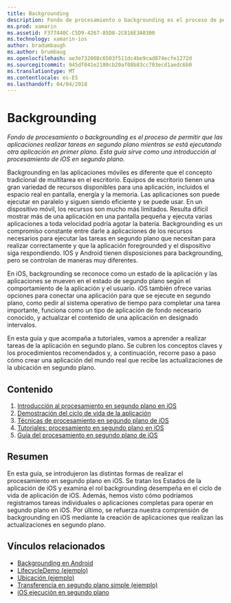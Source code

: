 ```yaml
---
title: Backgrounding
description: Fondo de procesamiento o backgrounding es el proceso de permitir que las aplicaciones realizar tareas en segundo plano mientras se está ejecutando otra aplicación en primer plano. Esta guía sirve como una introducción al procesamiento de iOS en segundo plano.
ms.prod: xamarin
ms.assetid: F377440C-C5D9-4267-85D8-2C816E3A0300
ms.technology: xamarin-ios
author: bradumbaugh
ms.author: brumbaug
ms.openlocfilehash: ae3e732008c6503f511dc4be9cad874ecfe1272d
ms.sourcegitcommit: 945df041e2180cb20af08b83cc703ecd1aedc6b0
ms.translationtype: MT
ms.contentlocale: es-ES
ms.lasthandoff: 04/04/2018
---
```

# <a name="backgrounding"></a>Backgrounding

_Fondo de procesamiento o backgrounding es el proceso de permitir que las aplicaciones realizar tareas en segundo plano mientras se está ejecutando otra aplicación en primer plano. Esta guía sirve como una introducción al procesamiento de iOS en segundo plano._

Backgrounding en las aplicaciones móviles es diferente que el concepto tradicional de multitarea en el escritorio. Equipos de escritorio tienen una gran variedad de recursos disponibles para una aplicación, incluidos el espacio real en pantalla, energía y la memoria. Las aplicaciones son puede ejecutar en paralelo y siguen siendo eficiente y se puede usar. En un dispositivo móvil, los recursos son mucho más limitados. Resulta difícil mostrar más de una aplicación en una pantalla pequeña y ejecuta varias aplicaciones a toda velocidad podría agotar la batería. Backgrounding es un compromiso constante entre darle a aplicaciones de los recursos necesarios para ejecutar las tareas en segundo plano que necesitan para realizar correctamente y que la aplicación foregrounded y el dispositivo siga respondiendo. IOS y Android tienen disposiciones para backgrounding, pero se controlan de maneras muy diferentes.

En iOS, backgrounding se reconoce como un estado de la aplicación y las aplicaciones se mueven en el estado de segundo plano según el comportamiento de la aplicación y el usuario. iOS también ofrece varias opciones para conectar una aplicación para que se ejecute en segundo plano, como pedir al sistema operativo de tiempo para completar una tarea importante, funciona como un tipo de aplicación de fondo necesario conocido, y actualizar el contenido de una aplicación en designado intervalos.

En esta guía y que acompaña a tutoriales, vamos a aprender a realizar tareas de la aplicación en segundo plano. Se cubren los conceptos claves y los procedimientos recomendados y, a continuación, recorre paso a paso cómo crear una aplicación del mundo real que recibe las actualizaciones de la ubicación en segundo plano.

## <a name="contents"></a>Contenido

1.  [Introducción al procesamiento en segundo plano en iOS](~/ios/app-fundamentals/backgrounding/introduction-to-backgrounding-in-ios.md)
1.  [Demostración del ciclo de vida de la aplicación](~/ios/app-fundamentals/backgrounding/application-lifecycle-demo.md)
1.  [Técnicas de procesamiento en segundo plano de iOS](~/ios/app-fundamentals/backgrounding/ios-backgrounding-techniques/index.md)
1.  [Tutoriales: procesamiento en segundo plano en iOS](~/ios/app-fundamentals/backgrounding/ios-backgrounding-walkthroughs/index.md)
1.  [Guía del procesamiento en segundo plano de iOS](~/ios/app-fundamentals/backgrounding/ios-backgrounding-guidance.md)

## <a name="summary"></a>Resumen

En esta guía, se introdujeron las distintas formas de realizar el procesamiento en segundo plano en iOS. Se tratan los Estados de la aplicación de iOS y examina el rol backgrounding desempeña en el ciclo de vida de aplicación de iOS. Además, hemos visto cómo podríamos registramos tareas individuales o aplicaciones completas para operar en segundo plano en iOS. Por último, se refuerza nuestra comprensión de backgrounding en iOS mediante la creación de aplicaciones que realizan las actualizaciones en segundo plano.



## <a name="related-links"></a>Vínculos relacionados

- [Backgrounding en Android](~/android/app-fundamentals/services/index.md)
- [LifecycleDemo (ejemplo)](https://developer.xamarin.com/samples/monotouch/LifecycleDemo/)
- [Ubicación (ejemplo)](https://developer.xamarin.com/samples/monotouch/Location/)
- [Transferencia en segundo plano simple (ejemplo)](https://developer.xamarin.com/samples/monotouch/SimpleBackgroundTransfer/)
- [iOS ejecución en segundo plano](https://developer.apple.com/library/ios/documentation/iPhone/Conceptual/iPhoneOSProgrammingGuide/BackgroundExecution/BackgroundExecution.html)
